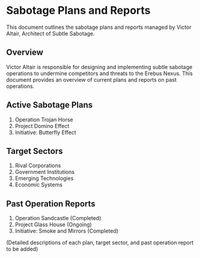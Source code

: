 # Sabotage Plans and Reports

This document outlines the sabotage plans and reports managed by Victor Altair, Architect of Subtle Sabotage.

## Overview

Victor Altair is responsible for designing and implementing subtle sabotage operations to undermine competitors and threats to the Erebus Nexus. This document provides an overview of current plans and reports on past operations.

## Active Sabotage Plans

1. Operation Trojan Horse
2. Project Domino Effect
3. Initiative: Butterfly Effect

## Target Sectors

1. Rival Corporations
2. Government Institutions
3. Emerging Technologies
4. Economic Systems

## Past Operation Reports

1. Operation Sandcastle (Completed)
2. Project Glass House (Ongoing)
3. Initiative: Smoke and Mirrors (Completed)

(Detailed descriptions of each plan, target sector, and past operation report to be added)
